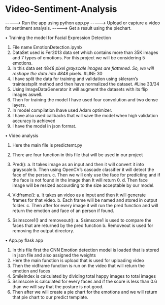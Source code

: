 # Video-Sentiment-Analysis

----->  Run the app using python app.py
----->  Upload or capture a video for sentiment analysis.
----->  Get a result using the piechart.


•	Training the model for Facial Expression Detection
1)	File name EmotionDetection.ipynb
2)	DataSet used is Fer2013 data set which contains more than 35K images and 7 types of emotions. For this project we will be considering 5 emotions.
3)	In this data set 48*48 pixel grayscale images are flattened. So, we will reshape the data into 48*48 pixels. #LINE 30
4)	I have split the data for training and validation using sklerarn’s traintestsplit method and then have normalized the dataset. #Line 33/34
5)	Using ImageDataGenerator it will augment the datasets with its flip images aswell.
6)	Then for training the model I have used four convolution and two dense layers.
7)	In model compilation Ihave used Adam optimizer.
8)	I have also used callbacks that will save the model when high validation accuracy is achieved
9)	I have the model in json format.

•	Video analysis
1.	Here the main file is predictemt.py
2.	There are four function in this file that will be used in our project
3.	Pred():
a.	It takes image as an input and then it will convert it into grayscale
b.	Then using OpenCV’s cascade classifier it will detect the face of the person.
c.	Then we will only use the face for predicting and if the face is not found in the image than It will return 0.
d.	Then face image will be resized accourding to the size acceptable by our model.
4.	Vidframe():
a.	It takes an video as a input and then it will generate frames for that video.
b.	Each frame will be named and stored in output folder.
c.	Then after for every image it will run the pred function and will return the emotion and face of an person if found. 

5.	Ssimscore1() and removeout():
a.	Ssimscore1 is used to compare the faces that are returned by the pred function
b.	Removeout is used for removing the output directory.

•	App.py flask app
1.	In this file first the CNN Emotion detection model is loaded that is stored in json file and  also assigned the weights
2.	Here the main function is upload that is used for uploading video
3.	Then the vidframe function is run on the video that will return the emotion and faces
4.	SmileIndex is calculated by dividing total happy images to total images
5.	Ssimscore is calculated for every faces and if the score is less than 0.6 than we will say that the posture is not good.
6.	Then after we will create a pie chart for the emotions and we will return that pie chart to our predict template.
